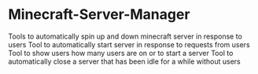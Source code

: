 # Minecraft-Server-Manager
Tools to automatically spin up and down minecraft server in response to users
Tool to automatically start server in response to requests from users
Tool to show users how many users are on or to start a server
Tool to automatically close a server that has been idle for a while without users